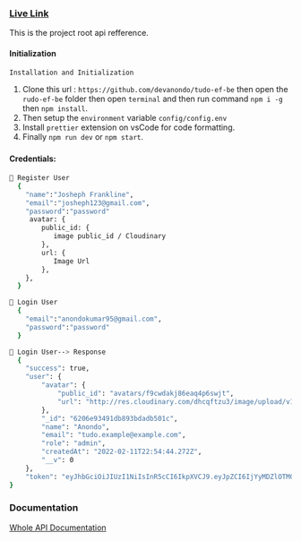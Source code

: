 ### [Live Link](https://powerful-smock-colt.cyclic.app/)

This is the project root api refference.

#### Initialization

`Installation and Initialization`

1.  Clone this url : `https://github.com/devanondo/tudo-ef-be` then open the `rudo-ef-be` folder then open `terminal` and then run command `npm i -g` then `npm install`.
2.  Then setup the `environment` variable `config/config.env`
3.  Install `prettier` extension on vsCode for code formatting.
4.  Finally `npm run dev` or `npm start`.

###

#### Credentials:

```bash
🚀 Register User
  {
    "name":"Josheph Frankline",
    "email":"josheph123@gmail.com",
    "password":"password"
     avatar: {
        public_id: {
           image public_id / Cloudinary
        },
        url: {
           Image Url
        },
    },
  }
```

```bash
🚀 Login User
  {
    "email":"anondokumar95@gmail.com",
    "password":"password"
  }
```

```bash
🚀 Login User--> Response
  {
    "success": true,
    "user": {
        "avatar": {
            "public_id": "avatars/f9cwdakj86eaq4p6swjt",
            "url": "http://res.cloudinary.com/dhcqftzu3/image/upload/v1650856999/ avatars/f9cwdakj86eaq4p6swjt.jpg"
        },
        "_id": "6206e93491db893bdadb501c",
        "name": "Anondo",
        "email": "tudo.example@example.com",
        "role": "admin",
        "createdAt": "2022-02-11T22:54:44.272Z",
        "__v": 0
    },
    "token": "eyJhbGciOiJIUzI1NiIsInR5cCI6IkpXVCJ9.eyJpZCI6IjYyMDZlOTM0OTFkYjg5M2JkYWRiNTAxYyIsImlhdCI6MTY4ODg5OTMxNiwiZXhwIjoxNjg5MzMxMzE2fQ.o6eM3MPGRg9hIgMiyXdRDefSblbv8S5hY6A27kfQ4Ek"
}
```

### Documentation

[Whole API Documentation](https://documenter.getpostman.com/view/16600453/2s93zH2Jj9)
